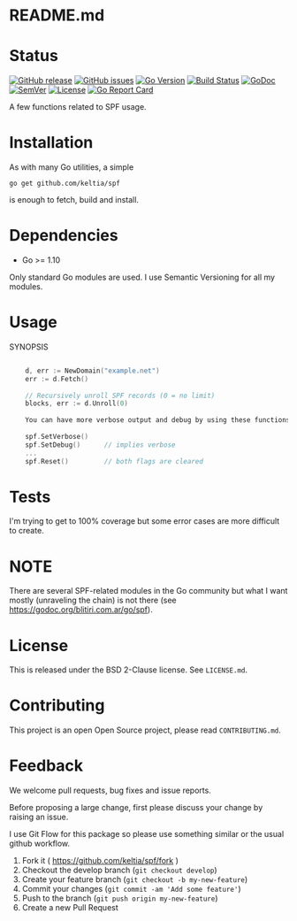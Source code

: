 # README.md

# Status

[![GitHub release](https://img.shields.io/github/release/keltia/spf.svg)](https://github.com/keltia/spf/releases)
[![GitHub issues](https://img.shields.io/github/issues/keltia/spf.svg)](https://github.com/keltia/spf/issues)
[![Go Version](https://img.shields.io/badge/go-1.10-blue.svg)](https://golang.org/dl/)
[![Build Status](https://travis-ci.org/keltia/spf.svg?branch=master)](https://travis-ci.org/keltia/spf)
[![GoDoc](http://godoc.org/github.com/keltia/spf?status.svg)](http://godoc.org/github.com/keltia/spf)
[![SemVer](http://img.shields.io/SemVer/2.0.0.png)](https://semver.org/spec/v2.0.0.html)
[![License](https://img.shields.io/pypi/l/Django.svg)](https://opensource.org/licenses/BSD-2-Clause)
[![Go Report Card](https://goreportcard.com/badge/github.com/keltia/spf)](https://goreportcard.com/report/github.com/keltia/spf)

A few functions related to SPF usage.

# Installation

As with many Go utilities, a simple

    go get github.com/keltia/spf

is enough to fetch, build and install.

# Dependencies

* Go >= 1.10

Only standard Go modules are used.  I use Semantic Versioning for all my modules.

# Usage

SYNOPSIS
``` go

    d, err := NewDomain("example.net")
    err := d.Fetch()
    
    // Recursively unroll SPF records (0 = no limit)
    blocks, err := d.Unroll(0)
    
    You can have more verbose output and debug by using these functions:
    
    spf.SetVerbose()
    spf.SetDebug()      // implies verbose
    ...
    spf.Reset()         // both flags are cleared
```

# Tests

I'm trying to get to 100% coverage but some error cases are more difficult to create.

# NOTE

There are several SPF-related modules in the Go community but what I want mostly (unraveling the chain) is not there (see https://godoc.org/blitiri.com.ar/go/spf).

# License

This is released under the BSD 2-Clause license.  See `LICENSE.md`.

# Contributing

This project is an open Open Source project, please read `CONTRIBUTING.md`.

# Feedback

We welcome pull requests, bug fixes and issue reports.

Before proposing a large change, first please discuss your change by raising an issue.

I use Git Flow for this package so please use something similar or the usual github workflow.

1. Fork it ( https://github.com/keltia/spf/fork )
2. Checkout the develop branch (`git checkout develop`)
3. Create your feature branch (`git checkout -b my-new-feature`)
4. Commit your changes (`git commit -am 'Add some feature'`)
5. Push to the branch (`git push origin my-new-feature`)
6. Create a new Pull Request
